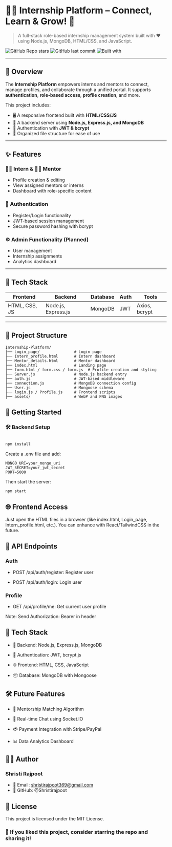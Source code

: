 # 🧑‍💼 Internship Platform – Connect, Learn & Grow! 🌱  
> A full-stack role-based internship management system built with ❤️ using Node.js, MongoDB, HTML/CSS, and JavaScript.

![GitHub Repo stars](https://img.shields.io/github/stars/Shristirajpoot/Debug_thugs?style=social)
![GitHub last commit](https://img.shields.io/github/last-commit/Shristirajpoot/Debug_thugs?color=brightgreen)
![Built with](https://img.shields.io/badge/Built%20with-Node.js%20%2B%20MongoDB-blue)

---


## 📌 Overview

The **Internship Platform** empowers interns and mentors to connect, manage profiles, and collaborate through a unified portal. It supports **authentication**, **role-based access**, **profile creation**, and more.

This project includes:

- 🖥️ A responsive frontend built with **HTML/CSS/JS**
- 🔧 A backend server using **Node.js, Express.js, and MongoDB**
- 🔐 Authentication with **JWT & bcrypt**
- 📁 Organized file structure for ease of use

---

## ✨ Features

### 👨‍🎓 Intern & 👩‍🏫 Mentor
- Profile creation & editing
- View assigned mentors or interns
- Dashboard with role-specific content

### 🔐 Authentication
- Register/Login functionality
- JWT-based session management
- Secure password hashing with bcrypt

### ⚙️ Admin Functionality (Planned)
- User management
- Internship assignments
- Analytics dashboard

---

## 🧩 Tech Stack

| Frontend       | Backend            | Database | Auth    | Tools          |
|----------------|--------------------|----------|---------|----------------|
| HTML, CSS, JS  | Node.js, Express.js| MongoDB  | JWT     | Axios, bcrypt  |

---

## 📁 Project Structure


```plaintext
Internship-Platform/
├── Login_page/               # Login page
├── Intern_profile.html       # Intern dashboard
├── Mentor_details.html       # Mentor dashboard
├── index.html                # Landing page
├── form.html / form.css / form.js  # Profile creation and styling
├── Server.js                 # Node.js backend entry
├── auth.js                   # JWT-based middleware
├── connection.js             # MongoDB connection config
├── User.js                   # Mongoose schema
├── login.js / Profile.js     # Frontend scripts
├── assets/                   # WebP and PNG images
```


## 🚀 Getting Started
### 🛠️ Backend Setup
```bash

npm install
```
Create a .env file and add:

```env
MONGO_URI=your_mongo_uri
JWT_SECRET=your_jwt_secret
PORT=5000
```
Then start the server:

```bash
npm start
```
## 🌐 Frontend Access
Just open the HTML files in a browser (like index.html, Login_page, Intern_profile.html, etc.). You can enhance with React/TailwindCSS in the future.

## 🔗 API Endpoints

### Auth
- POST /api/auth/register: Register user

- POST /api/auth/login: Login user

### Profile
- GET /api/profile/me: Get current user profile

Note: Send Authorization: Bearer <JWT> in header
## 🧰 Tech Stack
- 🔧 Backend: Node.js, Express.js, MongoDB

- 🔐 Authentication: JWT, bcrypt.js

- 🌐 Frontend: HTML, CSS, JavaScript

- 📦 Database: MongoDB with Mongoose

## 🛠️ Future Features
- 🤝 Mentorship Matching Algorithm

- 💬 Real-time Chat using Socket.IO

- 💳 Payment Integration with Stripe/PayPal

- 📊 Data Analytics Dashboard


## 👩‍💻 Author
### Shristi Rajpoot
- 📧 Email: shristirajpoot369@gmail.com
- 🔗 GitHub: @Shristirajpoot

## 📄 License
This project is licensed under the MIT License.

### 🌟 If you liked this project, consider starring the repo and sharing it!
